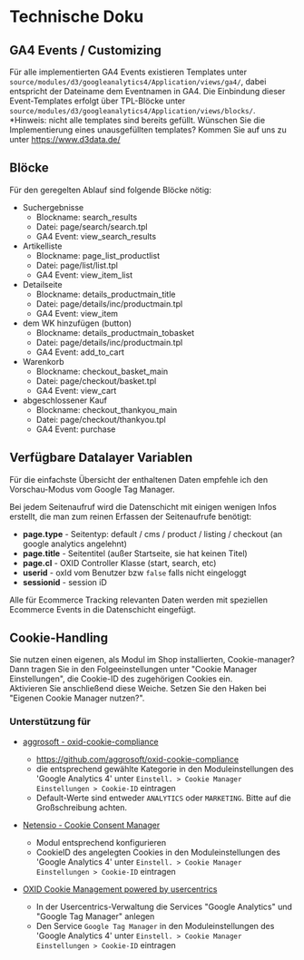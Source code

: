 # Technische Doku
## GA4 Events / Customizing
Für alle implementierten GA4 Events existieren Templates unter `source/modules/d3/googleanalytics4/Application/views/ga4/`, dabei entspricht der Dateiname dem Eventnamen in GA4.
Die Einbindung dieser Event-Templates erfolgt über TPL-Blöcke unter `source/modules/d3/googleanalytics4/Application/views/blocks/`.  
*Hinweis: nicht alle templates sind bereits gefüllt. Wünschen Sie die Implementierung eines unausgefüllten templates?
Kommen Sie auf uns zu unter https://www.d3data.de/

## Blöcke
Für den geregelten Ablauf sind folgende Blöcke nötig:
- Suchergebnisse
    - Blockname: search_results
    - Datei: page/search/search.tpl
    - GA4 Event: view_search_results
- Artikelliste
    - Blockname: page_list_productlist
    - Datei: page/list/list.tpl
    - GA4 Event: view_item_list
- Detailseite
    - Blockname: details_productmain_title
    - Datei: page/details/inc/productmain.tpl
    - GA4 Event: view_item
- dem WK hinzufügen (button)
    - Blockname: details_productmain_tobasket
    - Datei: page/details/inc/productmain.tpl
    - GA4 Event: add_to_cart
- Warenkorb
    - Blockname: checkout_basket_main
    - Datei: page/checkout/basket.tpl
    - GA4 Event: view_cart
- abgeschlossener Kauf
    - Blockname: checkout_thankyou_main
    - Datei: page/checkout/thankyou.tpl
    - GA4 Event: purchase

## Verfügbare Datalayer Variablen
Für die einfachste Übersicht der enthaltenen Daten empfehle ich den Vorschau-Modus vom Google Tag Manager.

Bei jedem Seitenaufruf wird die Datenschicht mit einigen wenigen Infos erstellt, die man zum reinen Erfassen der Seitenaufrufe benötigt:
+ **page.type** - Seitentyp: default / cms / product / listing / checkout (an google analytics angelehnt)
+ **page.title** - Seitentitel (außer Startseite, sie hat keinen Titel)
+ **page.cl** - OXID Controller Klasse (start, search, etc)
+ **userid** - oxId vom Benutzer bzw `false` falls nicht eingeloggt
+ **sessionid** - session iD

Alle für Ecommerce Tracking relevanten Daten werden mit speziellen Ecommerce Events in die Datenschicht eingefügt.

## Cookie-Handling
Sie nutzen einen eigenen, als Modul im Shop installierten, Cookie-manager?  
Dann tragen Sie in den Folgeeinstellungen unter "Cookie Manager Einstellungen", 
die Cookie-ID des zugehörigen Cookies ein.  
Aktivieren Sie anschließend diese Weiche. Setzen Sie den Haken bei "Eigenen Cookie Manager nutzen?".

### Unterstützung für
- [aggrosoft - oxid-cookie-compliance](https://github.com/aggrosoft/oxid-cookie-compliance)
  - https://github.com/aggrosoft/oxid-cookie-compliance
  - die entsprechend gewählte Kategorie in den Moduleinstellungen des 'Google Analytics 4' unter
    ```Einstell. > Cookie Manager Einstellungen > Cookie-ID``` eintragen
  - Default-Werte sind entweder ```ANALYTICS``` oder ```MARKETING```. Bitte auf die Großschreibung achten.

- [Netensio - Cookie Consent Manager](https://www.netensio.de/oxid-eshop-module/cookie-consent-manager-fuer-oxid-eshop.html)
  - Modul entsprechend konfigurieren
  - CookieID des angelegten Cookies in den Moduleinstellungen des 'Google Analytics 4' unter
    ```Einstell. > Cookie Manager Einstellungen > Cookie-ID``` eintragen

- [OXID Cookie Management powered by usercentrics](https://docs.oxid-esales.com/modules/usercentrics/de/latest/einfuehrung.html)
  - In der Usercentrics-Verwaltung die Services "Google Analytics" und "Google Tag Manager" anlegen
  - Den Service ```Google Tag Manager``` in den Moduleinstellungen des 'Google Analytics 4' unter
    ```Einstell. > Cookie Manager Einstellungen > Cookie-ID``` eintragen